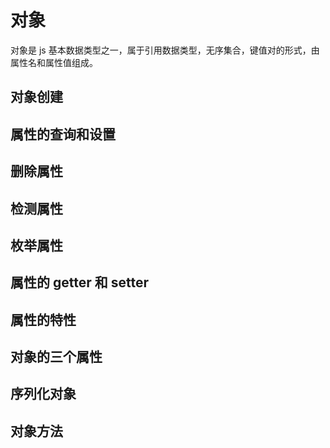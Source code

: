 # 对象

对象是 js 基本数据类型之一，属于引用数据类型，无序集合，键值对的形式，由属性名和属性值组成。

## 对象创建

## 属性的查询和设置

## 删除属性

## 检测属性

## 枚举属性

## 属性的 getter 和 setter

## 属性的特性

## 对象的三个属性

## 序列化对象

## 对象方法
